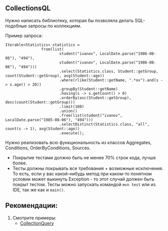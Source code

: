 ## CollectionsQL

Нужно написать библиотеку, которая бы позволяла делать SQL-подобные запросы по коллекциям.

Пример запроса:
```
Iterable<Statistics> statistics =
                from(list(
                        student("ivanov", LocalDate.parse("1986-08-06"), "494"),
                        student("ivanov", LocalDate.parse("1986-08-06"), "494")))
                        .select(Statistics.class, Student::getGroup, count(Student::getGroup), avg(Student::age))
                        .where(rlike(Student::getName, ".*ov").and(s -> s.age() > 20))
                        .groupBy(Student::getName)
                        .having(s -> s.getCount() > 0)
                        .orderBy(asc(Student::getGroup), desc(count(Student::getGroup)))
                        .limit(100)
                        .union()
                        .from(list(student("ivanov", LocalDate.parse("1985-08-06"), "494")))
                        .selectDistinct(Statistics.class, "all", count(s -> 1), avg(Student::age))
                        .execute();
```
Нужно реализовать всю функциональность из классов Aggregates, Conditions, OrderByConditions, Sources.

* Покрытие тестами должно быть не менее 70% строк кода, лучше более.
* Тесты должны покрывать все требования + возможные исключения. То есть, если у вас какой-нибудь метод при каком-то понятном условии может выкинуть Exception - то этот случай должен быть покрыт тестом.
Тесты можно запускать командой ```mvn test``` или из IDE, так же как и ```main()```.

## Рекомендации:
1. Смотрите примеры: 
    * [CollectionQuery](/akormushin/src/main/java/ru/fizteh/fivt/students/akormushin/collectionquery/CollectionQuery.java)



